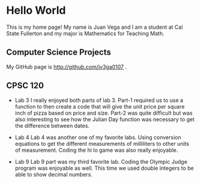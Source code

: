 # Hello World

This is my home page! My name is Juan Vega and I am a student at Cal State Fullerton and my major is Mathematics for Teaching Math.

## Computer Science Projects

My GitHub page is http://github.com/jv3ga0107 .

## CPSC 120

* Lab 3
    I really enjoyed both parts of lab 3. Part-1 required us to use a function to then create a code that will give the unit price per square inch of  pizza based on price and size. Part-2 was quite difficult but was also interesting to see how the Julian Day function was necessary to get the difference between dates.

* Lab 4
    Lab 4 was another one of my favorite labs. Using conversion equations to get the different measurements of milliliters to other units of measurement. Coding the hi lo game was also really enjoyable. 

* Lab 9
    Lab 9 part was my third favorite lab. Coding the Olympic Judge program was enjoyable as well. This time we used double integers to be able to show decimal numbers.